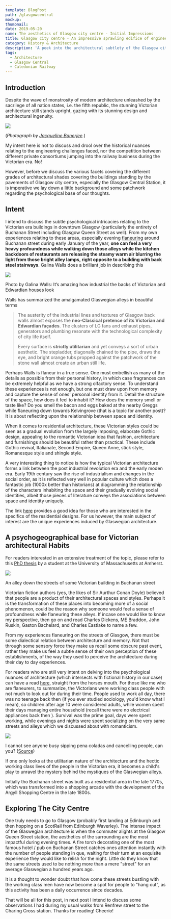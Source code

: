 ```yaml
---
template: BlogPost
path: /glasgowcentral
mockup: 
thumbnail:
date: 2019-05-20
name: The aesthetics of Glasgow city centre - Initial Impressions
title: Glasgow city centre - An impressive sprawling edifice of engineering
category: History & Architecture
description: 'A peek into the architectural subtlety of the Glasgow city centre.'
tags:
  - Architecture 
  - Glasgow Central
  - Caledonian Railway
---
```


## Introduction

Despite the wave of monstrosity of modern architecture unleashed by the sacrilege of all nation states, i.e. the fifth republic, the stunning Victorian architecture still stands upright, gazing with its stunning design and architectural ingenuity.

![](https://victorianweb.org/technology/railways/156d.jpg)

(*Photograph by [Jacqueline Banerjee](https://victorianweb.org/misc/banerjee.html).*)

My intent here is not to discuss and drool over the historical nuances relating to the engineering challenges faced, nor the competition between different private consortiums jumping into the railway business during the Victorian era. No! 

However, before we discuss the various facets covering the different grades of architectural shades covering the buildings standing by the pavements of Glasgow city centre, especially the Glasgow Central Station, it is imperative we lay down a little background and some patchwork regarding the psychological base of our thoughts. 

## Intent

I intend to discuss the subtle psychological intricacies relating to the Victorian era buildings in downtown Glasgow (particularly the entirety of Buchanan Street including Glasgow Queen Street as well). From my own experiences relating to these areas, especially evening [flaneuring](https://www.amazon.com/Art-Flaneuring-Wander-Intention-Discover/dp/1982133511) around Buchanan street during early January of the year, **one can feel a very heavy profoundness while walking down those alleys while the kitchen backdoors of restaurants are releasing the steamy warm air blurring the light from those bright alley lamps, right opposite to a building with back steel stairways**. Galina Walls does a brilliant job in describing this 

![](https://galinawallsphotography.co.uk/wp-content/uploads/2015/10/wpid11099-Glasgow-street-photography-2015-10-08-7.jpg)

Photo by Galina Walls: It’s amazing how industrial the backs of Victorian and Edwardian houses look

Walls has summarized the amalgamated Glaswegian alleys  in beautiful terms 

> The austerity of the industrial lines and textures of Glasgow back walls almost exposes the **neo-Classical pretence of its Victorian and Edwardian façades**. The clusters of LG fans and exhaust pipes, generators and plumbing resonate with the technological complexity of city life itself.
>
> Every surface is **strictly utilitarian** and yet conveys a sort of urban aesthetic. The stepladder, diagonally chained to the pipe, draws the eye, and bright orange tubs propped against the patchwork of the stone wall almost create an urban still life.

Perhaps Walls is flaneur in a true sense. One must embellish as many of the details as possible from their personal history, in which case fragrances can be extremely helpful as we have a strong olfactory sense. To understand these experiences is not enough, but one must draw upon from memory and capture the sense of ones' personal identity from it. Detail the structure of the space, how does it feel to inhabit it? How does the memory smell or taste like? Do you smell the bacon and eggs baked at the nearby Greggs while flaneuring down towards Kelvingrove (that is a topic for another post)? It is about reflecting upon the relationship between space and identity. 

When it comes to residential architecture, these Victorian styles could be seen as a gradual evolution from the largely imposing, elaborate Gothic design,  appealing to the romantic Victorian idea that fashion, architecture and furnishings should be beautiful rather than practical. These include Gothic revival, Italianate, Second Empire, Queen Anne, stick style, Romanesque style and shingle style.

A very interesting thing to notice is how the typical Victorian architecture forms a link between the post industrial revolution era and the early moden era. Early 19th century saw the rise of industrialism and changes in the social order, as it is reflected very well in popular culture which does a fantastic job (1000x better than historians) at diagramming the relationship of the characters inhabiting the space and their gradually evolving social identities, albeit those pieces of literature conveys the associations between space and identity uniquely. 

The link [here](https://www.dunnedwards.com/colors/specs/posts/victorian-architecture-past-and-present) provides a good idea for those who are interested in the specifics of the residential designs. For us however, the main subject of interest are the unique experiences induced by Glaswegian architecture.

## A psychogeographical base for Victorian architectural Habits

For readers interested in an extensive treatment of the topic, please refer to this [PhD thesis](https://scholarworks.umass.edu/cgi/viewcontent.cgi?article=2127&context=dissertations_2) by a student at the University of Massachusetts at Amherst.

![](https://upload.wikimedia.org/wikipedia/commons/5/50/The_Lighthouse%2C_Glasgow_%2816785420583%29.jpg)

An alley down the streets of some Victorian building in Buchanan street

Victorian fiction authors (yes, the likes of Sir Aurthur Conan Doyle) believed that people are a product of their architectural spaces and styles. Perhaps it is the transformation of these places into becoming more of a social phenomenon, could be the reason why someone would feel a sense of profoundness while flaneuring these alleys. If incase one would like to know my perspective, then go on and read Charles Dickens, ME Braddon, John Ruskin, Gaston Bachelard, and Charles Eastlake to name a few.

From my experiences flaneuring on the streets of Glasgow, there must be some dialectical relation between architecture and memory. Not that through some sensory force they make us recall some obscure past event, rather they make us feel a subtle sense of their own perception of these establishments, of the way they used to perceive the architecture during their day to day experiences.

For readers who are still very intent on delving into the psychological nuances of architecture (which intersects with fictional history in our case) can have a read [here](https://medium.com/@wagihfyoussef/architecture-space-place-and-memory-b739b3aefe6e), straight from the horses mouth. For those like me who are flaneurers, to summarize, the Victorians were working class people with not much to look out for during their time. People used to work all day, there was no teenage back then (if you ever studied sociology, you'd know what I mean), so children after age 10 were considered adults, while women spent their days managing entire household (recall there were no electrical appliances back then ). Survival was the prime goal, days were spent working, while evenings and nights were spent socializing on the very same streets and alleys which we discussed about with romanticism.

![](https://i.guim.co.uk/img/media/76da8c18e6d7159973a7076426c327e1dc1abfba/0_0_2000_1500/master/2000.jpg?width=1920&quality=85&auto=format&fit=max&s=2022fae0d2a005a0f913f948fb6d240f)

I cannot see anyone busy sipping pena coladas and cancelling people, can you? ([Source](https://www.theguardian.com/cities/gallery/2017/jun/02/urchins-alleyways-glimpse-19th-century-glasgow-industry-in-pictures))

If one only looks at the utilitarian nature of the architecture and the hectic working class lives of the people in the Victorian era, it becomes a child's play to unravel the mystery behind the mystiques of the Glaswegian alleys. 

Initially tho Buchanan street was built as a residential area in the late 1770s, which was transformed into a shopping arcade with the development of the Argyll Shopping Centre in the late 1800s. 

## Exploring The City Centre 

One truly needs to go to Glasgow (probably first landing at Edinburgh and then hopping on a ScotRail from Edinburgh Waverley). The intense impact of the Glaswegian architecture is when the commuter alights at the Glasgow Queen Street station, the aesthetics of the surrounding are the most impactful during evening times. A fire torch decorating one of the most famous hotel / pub on Buchanan Street catches ones attention instantly with the number of people standing in que, waiting for their turn at an exquisite experience they would like to relish for the night. Little do they know that the same streets used to be nothing more than a mere "street" for an average Glaswegian a hundred years ago.

It is a thought to wonder doubt that how come these streets bustling with the working class men have now become a spot for people to "hang out", as this activity has been a daily occurrence since decades. 

That will be all for this post, in next post I intend to discuss some observations I had during my usual walks from Renfrew street to the Charing Cross station. Thanks for reading! Cheerio!